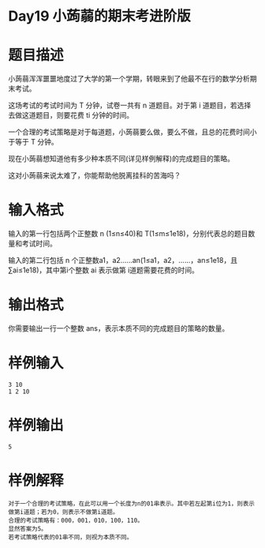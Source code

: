 # Day19 小蒟蒻的期末考进阶版

# 题目描述
小蒟蒻浑浑噩噩地度过了大学的第一个学期，转眼来到了他最不在行的数学分析期末考试。

这场考试的考试时间为 T 分钟，试卷一共有 n 道题目。对于第 i 道题目，若选择去做这道题目，则要花费 ti 分钟的时间。

一个合理的考试策略是对于每道题，小蒟蒻要么做，要么不做，且总的花费时间小于等于 T 分钟。

现在小蒟蒻想知道他有多少种本质不同(详见样例解释)的完成题目的策略。

这对小蒟蒻来说太难了，你能帮助他脱离挂科的苦海吗？

# 输入格式
输入的第一行包括两个正整数 n (1≤n≤40)和 T(1≤m≤1e18)，分别代表总的题目数量和考试时间。

输入的第二行包括 n 个正整数a1，a2……an(1≤a1，a2，……，an≤1e18，且 ∑ai≤1e18)，其中第i个整数 ai 表示做第 i道题需要花费的时间。

# 输出格式
你需要输出一行一个整数 ans，表示本质不同的完成题目的策略的数量。

# 样例输入
	3 10
	1 2 10

# 样例输出
	5

# 样例解释
	对于一个合理的考试策略，在此可以用一个长度为n的01串表示。其中若左起第i位为1，则表示做第i道题；若为0，则表示不做第i道题。
	合理的考试策略有：000，001，010，100，110。
	显然答案为5。
	若考试策略代表的01串不同，则视为本质不同。
